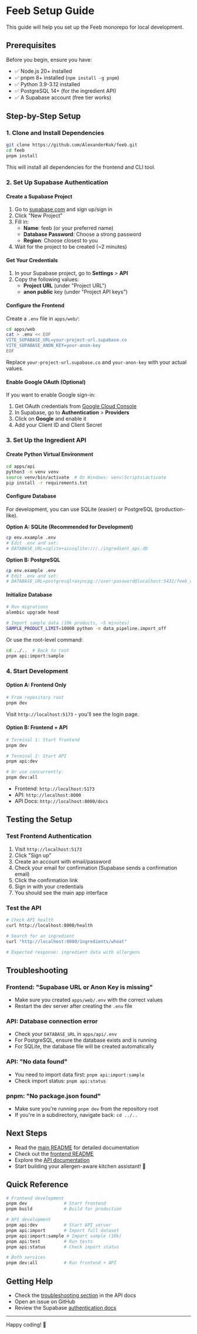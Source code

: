 # Feeb Setup Guide

This guide will help you set up the Feeb monorepo for local development.

## Prerequisites

Before you begin, ensure you have:

- ✅ Node.js 20+ installed
- ✅ pnpm 8+ installed (`npm install -g pnpm`)
- ✅ Python 3.9-3.12 installed
- ✅ PostgreSQL 14+ (for the ingredient API)
- ✅ A Supabase account (free tier works)

## Step-by-Step Setup

### 1. Clone and Install Dependencies

```bash
git clone https://github.com/AlexanderKok/feeb.git
cd feeb
pnpm install
```

This will install all dependencies for the frontend and CLI tool.

### 2. Set Up Supabase Authentication

#### Create a Supabase Project

1. Go to [supabase.com](https://supabase.com) and sign up/sign in
2. Click "New Project"
3. Fill in:
   - **Name**: feeb (or your preferred name)
   - **Database Password**: Choose a strong password
   - **Region**: Choose closest to you
4. Wait for the project to be created (~2 minutes)

#### Get Your Credentials

1. In your Supabase project, go to **Settings** > **API**
2. Copy the following values:
   - **Project URL** (under "Project URL")
   - **anon public** key (under "Project API keys")

#### Configure the Frontend

Create a `.env` file in `apps/web/`:

```bash
cd apps/web
cat > .env << EOF
VITE_SUPABASE_URL=your-project-url.supabase.co
VITE_SUPABASE_ANON_KEY=your-anon-key
EOF
```

Replace `your-project-url.supabase.co` and `your-anon-key` with your actual values.

#### Enable Google OAuth (Optional)

If you want to enable Google sign-in:

1. Get OAuth credentials from [Google Cloud Console](https://console.cloud.google.com)
2. In Supabase, go to **Authentication** > **Providers**
3. Click on **Google** and enable it
4. Add your Client ID and Client Secret

### 3. Set Up the Ingredient API

#### Create Python Virtual Environment

```bash
cd apps/api
python3 -m venv venv
source venv/bin/activate  # On Windows: venv\Scripts\activate
pip install -r requirements.txt
```

#### Configure Database

For development, you can use SQLite (easier) or PostgreSQL (production-like).

**Option A: SQLite (Recommended for Development)**

```bash
cp env.example .env
# Edit .env and set:
# DATABASE_URL=sqlite+aiosqlite:///./ingredient_api.db
```

**Option B: PostgreSQL**

```bash
cp env.example .env
# Edit .env and set:
# DATABASE_URL=postgresql+asyncpg://user:password@localhost:5432/feeb_db
```

#### Initialize Database

```bash
# Run migrations
alembic upgrade head

# Import sample data (10k products, ~5 minutes)
SAMPLE_PRODUCT_LIMIT=10000 python -m data_pipeline.import_off
```

Or use the root-level command:
```bash
cd ../..  # Back to root
pnpm api:import:sample
```

### 4. Start Development

#### Option A: Frontend Only

```bash
# From repository root
pnpm dev
```

Visit `http://localhost:5173` - you'll see the login page.

#### Option B: Frontend + API

```bash
# Terminal 1: Start frontend
pnpm dev

# Terminal 2: Start API
pnpm api:dev

# Or use concurrently:
pnpm dev:all
```

- Frontend: `http://localhost:5173`
- API: `http://localhost:8000`
- API Docs: `http://localhost:8000/docs`

## Testing the Setup

### Test Frontend Authentication

1. Visit `http://localhost:5173`
2. Click "Sign up" 
3. Create an account with email/password
4. Check your email for confirmation (Supabase sends a confirmation email)
5. Click the confirmation link
6. Sign in with your credentials
7. You should see the main app interface

### Test the API

```bash
# Check API health
curl http://localhost:8000/health

# Search for an ingredient
curl "http://localhost:8000/ingredients/wheat"

# Expected response: ingredient data with allergens
```

## Troubleshooting

### Frontend: "Supabase URL or Anon Key is missing"

- Make sure you created `apps/web/.env` with the correct values
- Restart the dev server after creating the `.env` file

### API: Database connection error

- Check your `DATABASE_URL` in `apps/api/.env`
- For PostgreSQL, ensure the database exists and is running
- For SQLite, the database file will be created automatically

### API: "No data found"

- You need to import data first: `pnpm api:import:sample`
- Check import status: `pnpm api:status`

### pnpm: "No package.json found"

- Make sure you're running `pnpm dev` from the repository root
- If you're in a subdirectory, navigate back: `cd ../..`

## Next Steps

- Read the [main README](./README.md) for detailed documentation
- Check out the [frontend README](./apps/web/README.md)
- Explore the [API documentation](./apps/api/README.md)
- Start building your allergen-aware kitchen assistant! 🍳

## Quick Reference

```bash
# Frontend development
pnpm dev              # Start frontend
pnpm build            # Build for production

# API development  
pnpm api:dev          # Start API server
pnpm api:import       # Import full dataset
pnpm api:import:sample # Import sample (10k)
pnpm api:test         # Run tests
pnpm api:status       # Check import status

# Both services
pnpm dev:all          # Run frontend + API
```

## Getting Help

- Check the [troubleshooting section](./apps/api/TROUBLESHOOTING.md) in the API docs
- Open an issue on GitHub
- Review the Supabase [authentication docs](https://supabase.com/docs/guides/auth)

---

Happy coding! 🚀

